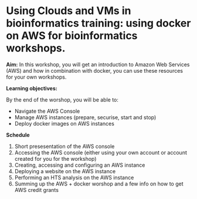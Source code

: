 # Using Clouds and VMs in bioinformatics training: using docker on AWS for bioinformatics workshops.

__Aim:__ In this workshop, you will get an introduction to Amazon Web Services (AWS) and how in combination with docker, you can use these resources for your own workshops.

__Learning objectives:__

By the end of the worshop, you will be able to:

* Navigate the AWS Console
* Manage AWS instances (prepare, securise, start and stop)
* Deploy docker images on AWS instances

__Schedule__

1. Short presesentation of the AWS console
2. Accessing the AWS console (either using your own account or account created for you for the workshop)
3. Creating, accessing and configuring an AWS instance
4. Deploying a website on the AWS instance
5. Performing an HTS analysis on the AWS instance
6. Summing up the AWS + docker worshop and a few info on how to get AWS credit grants